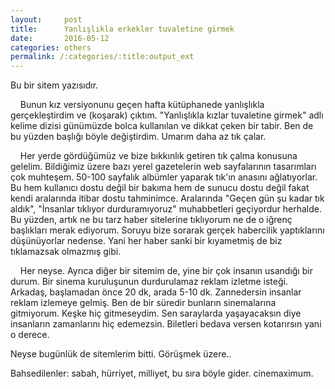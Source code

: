 ```yaml
---
layout:     post
title:      Yanlışlıkla erkekler tuvaletine girmek
date:       2016-05-12
categories: others
permalink: /:categories/:title:output_ext
---
```


Bu bir sitem yazısıdır.

    Bunun kız versiyonunu geçen hafta kütüphanede yanlışlıkla gerçekleştirdim ve (koşarak) çıktım. "Yanlışlıkla kızlar tuvaletine girmek" adlı kelime dizisi günümüzde bolca kullanılan ve dikkat çeken bir tabir. Ben de bu yüzden başlığı böyle değiştirdim. Umarım daha az tık çalar.

    Her yerde gördüğümüz ve bize bıkkınlık getiren tık çalma konusuna gelelim. Bildiğimiz üzere bazı yerel gazetelerin web sayfalarının tasarımları çok muhteşem. 50-100 sayfalık albümler yaparak tık'ın anasını ağlatıyorlar. Bu hem kullanıcı dostu değil bir bakıma hem de sunucu dostu değil fakat kendi aralarında itibar dostu tahminimce. Aralarında "Geçen gün şu kadar tık aldık", "İnsanlar tıklıyor durduramıyoruz" muhabbetleri geçiyordur herhalde. Bu yüzden, artık ne bu tarz haber sitelerine tıklıyorum ne de o iğrenç başlıkları merak ediyorum. Soruyu bize sorarak gerçek habercilik yaptıklarını düşünüyorlar nedense. Yani her haber sanki bir kıyametmiş de biz tıklamazsak olmazmış gibi.

    Her neyse. Ayrıca diğer bir sitemim de, yine bir çok insanın usandığı bir durum. Bir sinema kuruluşunun durdurulamaz reklam izletme isteği. Arkadaş, başlamadan önce 20 dk, arada 5-10 dk. Zannedersin insanlar reklam izlemeye gelmiş. Ben de bir süredir bunların sinemalarına gitmiyorum. Keşke hiç gitmeseydim. Sen saraylarda yaşayacaksın diye insanların zamanlarını hiç edemezsin. Biletleri bedava versen kotarırsın yani o derece.

Neyse bugünlük de sitemlerim bitti. Görüşmek üzere..

Bahsedilenler: sabah, hürriyet, milliyet, bu sıra böyle gider. cinemaximum.
